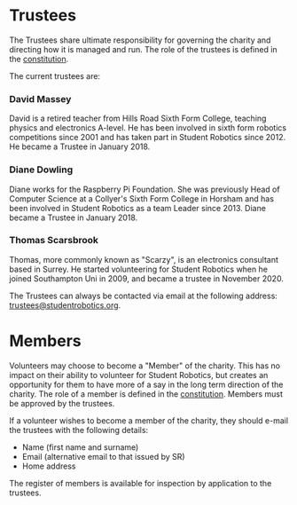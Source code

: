 # Trustees

The Trustees share ultimate responsibility for governing the charity and directing how it is managed and run. The role of the trustees is defined in the [constitution](../resources/constitution.pdf).

The current trustees are:

### David Massey

David is a retired teacher from Hills Road Sixth Form College, teaching physics and electronics A-level. He has been involved in sixth form robotics competitions since 2001 and has taken part in Student Robotics since 2012. He became a Trustee in January 2018.

### Diane Dowling

Diane works for the Raspberry Pi Foundation. She was previously Head of Computer Science at a Collyer's Sixth Form College in Horsham and has been involved in Student Robotics as a team Leader since 2013. Diane became a Trustee in January 2018.

### Thomas Scarsbrook

Thomas, more commonly known as "Scarzy", is an electronics consultant based in Surrey. He started volunteering for Student Robotics when he joined Southampton Uni in 2009, and became a trustee in November 2020.

The Trustees can always be contacted via email at the following address: [trustees@studentrobotics.org](mailto:trustees@studentrobotics.org).


# Members

Volunteers may choose to become a "Member" of the charity. This has no impact on their ability to volunteer for Student Robotics, but creates an opportunity for them to have more of a say in the long term direction of the charity. The role of a member is defined in the [constitution](../resources/constitution.pdf). Members must be approved by the trustees.

If a volunteer wishes to become a member of the charity, they should e-mail the trustees with the following details:

* Name \(first name and surname\)
* Email \(alternative email to that issued by SR\)
* Home address

The register of members is available for inspection by application to the trustees. 

